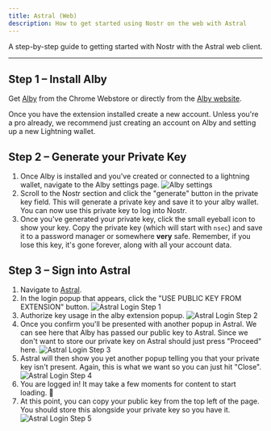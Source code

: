 ```yaml
---
title: Astral (Web)
description: How to get started using Nostr on the web with Astral
---
```


A step-by-step guide to getting started with Nostr with the Astral web client.

---

## Step 1 – Install Alby

Get [Alby](https://chrome.google.com/webstore/detail/alby-bitcoin-lightning-wa/iokeahhehimjnekafflcihljlcjccdbe) from the Chrome Webstore or directly from the [Alby website](https://getalby.com/).

Once you have the extension installed create a new account. Unless you're a pro already, we recommend just creating an account on Alby and setting up a new Lightning wallet.

## Step 2 – Generate your Private Key

1. Once Alby is installed and you've created or connected to a lightning wallet, navigate to the Alby settings page. ![Alby settings](/images/webp/alby-settings.webp)
1. Scroll to the Nostr section and click the "generate" button in the private key field. This will generate a private key and save it to your alby wallet. You can now use this private key to log into Nostr.
1. Once you've generated your private key, click the small eyeball icon to show your key. Copy the private key (which will start with `nsec`) and save it to a password manager or somewhere **very** safe. Remember, if you lose this key, it's gone forever, along with all your account data.

## Step 3 – Sign into Astral

1. Navigate to [Astral](https://astral.ninja).
1. In the login popup that appears, click the "USE PUBLIC KEY FROM EXTENSION" button. ![Astral Login Step 1](/images/webp/astral-login.webp)
1. Authorize key usage in the alby extension popup. ![Astral Login Step 2](/images/webp/astral-login2.webp)
1. Once you confirm you'll be presented with another popup in Astral. We can see here that Alby has passed our public key to Astral. Since we don't want to store our private key on Astral should just press "Proceed" here. ![Astral Login Step 3](/images/webp/astral-login3.webp)
1. Astral will then show you yet another popup telling you that your private key isn't present. Again, this is what we want so you can just hit "Close". ![Astral Login Step 4](/images/webp/astral-login4.webp)
1. You are logged in! It may take a few moments for content to start loading. 🤙
1. At this point, you can copy your public key from the top left of the page. You should store this alongside your private key so you have it. ![Astral Login Step 5](/images/webp/astral-login5.webp)
